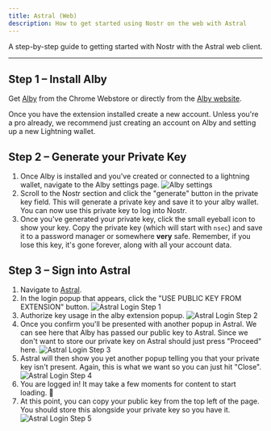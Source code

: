 ```yaml
---
title: Astral (Web)
description: How to get started using Nostr on the web with Astral
---
```


A step-by-step guide to getting started with Nostr with the Astral web client.

---

## Step 1 – Install Alby

Get [Alby](https://chrome.google.com/webstore/detail/alby-bitcoin-lightning-wa/iokeahhehimjnekafflcihljlcjccdbe) from the Chrome Webstore or directly from the [Alby website](https://getalby.com/).

Once you have the extension installed create a new account. Unless you're a pro already, we recommend just creating an account on Alby and setting up a new Lightning wallet.

## Step 2 – Generate your Private Key

1. Once Alby is installed and you've created or connected to a lightning wallet, navigate to the Alby settings page. ![Alby settings](/images/webp/alby-settings.webp)
1. Scroll to the Nostr section and click the "generate" button in the private key field. This will generate a private key and save it to your alby wallet. You can now use this private key to log into Nostr.
1. Once you've generated your private key, click the small eyeball icon to show your key. Copy the private key (which will start with `nsec`) and save it to a password manager or somewhere **very** safe. Remember, if you lose this key, it's gone forever, along with all your account data.

## Step 3 – Sign into Astral

1. Navigate to [Astral](https://astral.ninja).
1. In the login popup that appears, click the "USE PUBLIC KEY FROM EXTENSION" button. ![Astral Login Step 1](/images/webp/astral-login.webp)
1. Authorize key usage in the alby extension popup. ![Astral Login Step 2](/images/webp/astral-login2.webp)
1. Once you confirm you'll be presented with another popup in Astral. We can see here that Alby has passed our public key to Astral. Since we don't want to store our private key on Astral should just press "Proceed" here. ![Astral Login Step 3](/images/webp/astral-login3.webp)
1. Astral will then show you yet another popup telling you that your private key isn't present. Again, this is what we want so you can just hit "Close". ![Astral Login Step 4](/images/webp/astral-login4.webp)
1. You are logged in! It may take a few moments for content to start loading. 🤙
1. At this point, you can copy your public key from the top left of the page. You should store this alongside your private key so you have it. ![Astral Login Step 5](/images/webp/astral-login5.webp)
